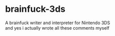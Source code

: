 # brainfuck-3ds
A brainfuck writer and interpreter for Nintendo 3DS\
and yes i actually wrote all these comments myself
